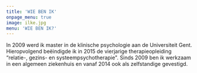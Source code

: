 ```yaml
---
title: 'WIE BEN IK'
onpage_menu: true
image: ilke.jpg
menu: 'WIE BEN IK?'
---
```


In 2009 werd ik master in de klinische psychologie aan de Universiteit Gent. Hieropvolgend beëindigde ik in 2015 de vierjarige therapieopleiding “relatie-, gezins- en systeempsychotherapie". Sinds 2009 ben ik werkzaam in een algemeen ziekenhuis en vanaf 2014 ook als zelfstandige gevestigd.